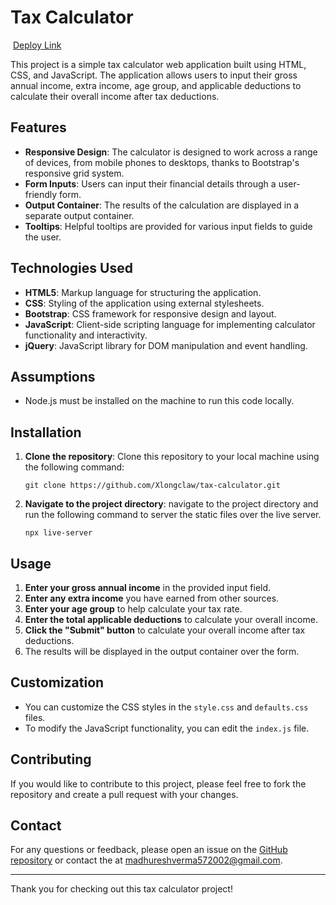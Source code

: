 # Tax Calculator

 [Deploy Link](https://xlongclaw.github.io/tax-calculator/)

This project is a simple tax calculator web application built using HTML, CSS, and JavaScript. The application allows users to input their gross annual income, extra income, age group, and applicable deductions to calculate their overall income after tax deductions.

## Features

- **Responsive Design**: The calculator is designed to work across a range of devices, from mobile phones to desktops, thanks to Bootstrap's responsive grid system.
- **Form Inputs**: Users can input their financial details through a user-friendly form.
- **Output Container**: The results of the calculation are displayed in a separate output container.
- **Tooltips**: Helpful tooltips are provided for various input fields to guide the user.

## Technologies Used

- **HTML5**: Markup language for structuring the application.
- **CSS**: Styling of the application using external stylesheets.
- **Bootstrap**: CSS framework for responsive design and layout.
- **JavaScript**: Client-side scripting language for implementing calculator functionality and interactivity.
- **jQuery**: JavaScript library for DOM manipulation and event handling.

## Assumptions

- Node.js must be installed on the machine to run this code locally.

## Installation

1. **Clone the repository**: Clone this repository to your local machine using the following command:
	```shell
    git clone https://github.com/Xlongclaw/tax-calculator.git 
	```

2. **Navigate to the project directory**: navigate to the project directory and run the following command to server the static files over the live server.
    ```shell
    npx live-server
    ```

## Usage

1. **Enter your gross annual income** in the provided input field.
2. **Enter any extra income** you have earned from other sources.
3. **Enter your age group** to help calculate your tax rate.
4. **Enter the total applicable deductions** to calculate your overall income.
5. **Click the "Submit" button** to calculate your overall income after tax deductions.
6. The results will be displayed in the output container over the form.

## Customization

- You can customize the CSS styles in the `style.css` and `defaults.css` files.
- To modify the JavaScript functionality, you can edit the `index.js` file.

## Contributing

If you would like to contribute to this project, please feel free to fork the repository and create a pull request with your changes.

## Contact

For any questions or feedback, please open an issue on the [GitHub repository](https://github.com/your-username/tax-calculator) or contact the at madhureshverma572002@gmail.com.

---

Thank you for checking out this tax calculator project!
